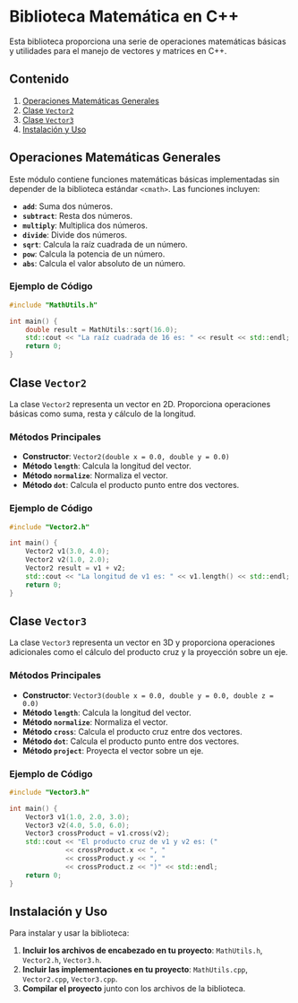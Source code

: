 ﻿# Biblioteca Matemática en C++

Esta biblioteca proporciona una serie de operaciones matemáticas básicas y utilidades para el manejo de vectores y matrices en C++. 

## Contenido

1. [Operaciones Matemáticas Generales](#operaciones-matemáticas-generales)
2. [Clase `Vector2`](#clase-vector2)
3. [Clase `Vector3`](#clase-vector3)
4. [Instalación y Uso](#instalación-y-uso)

## Operaciones Matemáticas Generales

Este módulo contiene funciones matemáticas básicas implementadas sin depender de la biblioteca estándar `<cmath>`. Las funciones incluyen:

- **`add`**: Suma dos números.
- **`subtract`**: Resta dos números.
- **`multiply`**: Multiplica dos números.
- **`divide`**: Divide dos números.
- **`sqrt`**: Calcula la raíz cuadrada de un número.
- **`pow`**: Calcula la potencia de un número.
- **`abs`**: Calcula el valor absoluto de un número.

### Ejemplo de Código

```cpp
#include "MathUtils.h"

int main() {
    double result = MathUtils::sqrt(16.0);
    std::cout << "La raíz cuadrada de 16 es: " << result << std::endl;
    return 0;
}
```

## Clase `Vector2`

La clase `Vector2` representa un vector en 2D. Proporciona operaciones básicas como suma, resta y cálculo de la longitud.

### Métodos Principales

- **Constructor**: `Vector2(double x = 0.0, double y = 0.0)`
- **Método `length`**: Calcula la longitud del vector.
- **Método `normalize`**: Normaliza el vector.
- **Método `dot`**: Calcula el producto punto entre dos vectores.

### Ejemplo de Código

```cpp
#include "Vector2.h"

int main() {
    Vector2 v1(3.0, 4.0);
    Vector2 v2(1.0, 2.0);
    Vector2 result = v1 + v2;
    std::cout << "La longitud de v1 es: " << v1.length() << std::endl;
    return 0;
}

```

## Clase `Vector3`

La clase `Vector3` representa un vector en 3D y proporciona operaciones adicionales como el cálculo del producto cruz y la proyección sobre un eje.

### Métodos Principales

- **Constructor**: `Vector3(double x = 0.0, double y = 0.0, double z = 0.0)`
- **Método `length`**: Calcula la longitud del vector.
- **Método `normalize`**: Normaliza el vector.
- **Método `cross`**: Calcula el producto cruz entre dos vectores.
- **Método `dot`**: Calcula el producto punto entre dos vectores.
- **Método `project`**: Proyecta el vector sobre un eje.

### Ejemplo de Código

```cpp
#include "Vector3.h"

int main() {
    Vector3 v1(1.0, 2.0, 3.0);
    Vector3 v2(4.0, 5.0, 6.0);
    Vector3 crossProduct = v1.cross(v2);
    std::cout << "El producto cruz de v1 y v2 es: (" 
              << crossProduct.x << ", " 
              << crossProduct.y << ", " 
              << crossProduct.z << ")" << std::endl;
    return 0;
}
```

## Instalación y Uso

Para instalar y usar la biblioteca:

1. **Incluir los archivos de encabezado en tu proyecto**: `MathUtils.h`, `Vector2.h`, `Vector3.h`.
2. **Incluir las implementaciones en tu proyecto**: `MathUtils.cpp`, `Vector2.cpp`, `Vector3.cpp`.
3. **Compilar el proyecto** junto con los archivos de la biblioteca.
